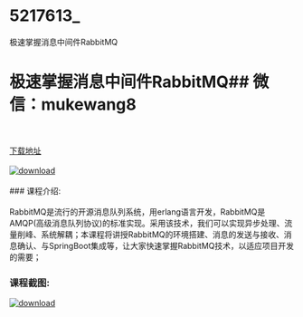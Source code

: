 # 5217613_
极速掌握消息中间件RabbitMQ
# 极速掌握消息中间件RabbitMQ## 微信：mukewang8
<br/></br>[下载地址](http://www.36tz.cn/article/5217613 "下载地址")
<br/></br>[![download](http://36tz.cn/muke_img/2021_01_1-55-300x195.png "下载地址")](http://www.36tz.cn/article/5217613 "下载地址")
<br/></br>### 课程介绍:<br/></br>RabbitMQ是流行的开源消息队列系统，用erlang语言开发，RabbitMQ是AMQP(高级消息队列协议)的标准实现。采用该技术，我们可以实现异步处理、流量削峰、系统解耦；本课程将讲授RabbitMQ的环境搭建、消息的发送与接收、消息确认、与SpringBoot集成等，让大家快速掌握RabbitMQ技术，以适应项目开发的需要；

### 课程截图:
[![download](http://36tz.cn/muke_img/2021_01_2-64.png "下载地址")](http://www.36tz.cn/article/5217613 "下载地址")
